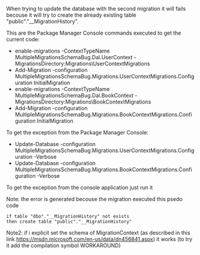 ﻿When trying to update the database with the second migration it will fails becouse it will try to create the
already existing table "public"."__MigrationHistory".

This are the Package Manager Console commands executed to get the current code:
* enable-migrations -ContextTypeName MultipleMigrationsSchemaBug.Dal.UserContext -MigrationsDirectory:Migrations\UserContextMigrations
* Add-Migration -configuration MultipleMigrationsSchemaBug.Migrations.UserContextMigrations.Configuration InitialMigration
* enable-migrations -ContextTypeName MultipleMigrationsSchemaBug.Dal.BookContext -MigrationsDirectory:Migrations\BookContextMigrations
* Add-Migration -configuration MultipleMigrationsSchemaBug.Migrations.BookContextMigrations.Configuration InitialMigration

To get the exception from the Package Manager Console:
* Update-Database -configuration MultipleMigrationsSchemaBug.Migrations.UserContextMigrations.Configuration -Verbose
* Update-Database -configuration MultipleMigrationsSchemaBug.Migrations.BookContextMigrations.Configuration -Verbose

To get the exception from the console application just run it


Note: the error is generated becouse the migration executed this psedo code
~~~
if table "dbo"."__MigrationHistory" not exists
then create table "public"."__MigrationHistory"
~~~
Note2: if i explicit set the schema of MigrationContext (as described in this link https://msdn.microsoft.com/en-us/data/dn456841.aspx)
it works (to try it add the compilation symbol WORKAROUND)